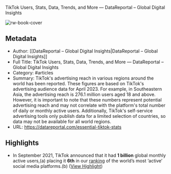 TikTok Users, Stats, Data, Trends, and More — DataReportal – Global Digital Insights

![rw-book-cover](https://readwise-assets.s3.amazonaws.com/media/uploaded_book_covers/profile_982444/DataReportalSocialSharingImage02.png)

## Metadata
- Author: [[DataReportal – Global Digital Insights|DataReportal – Global Digital Insights]]
- Full Title: TikTok Users, Stats, Data, Trends, and More — DataReportal – Global Digital Insights
- Category: #articles
- Summary: TikTok's advertising reach in various regions around the world has been reported. These figures are based on TikTok's advertising audience data for April 2023. For example, in Southeastern Asia, the advertising reach is 276.1 million users aged 18 and above. However, it is important to note that these numbers represent potential advertising reach and may not correlate with the platform's total number of daily or monthly active users. Additionally, TikTok's self-service advertising tools only publish data for a limited selection of countries, so data may not be available for all world regions.
- URL: https://datareportal.com/essential-tiktok-stats

## Highlights
- In September 2021, TikTok announced that it had **1 billion** global monthly active users,(a) placing it **6th** in our [ranking](https://datareportal.com/social-media-users) of the world’s most ‘active’ social media platforms.(b) ([View Highlight](https://read.readwise.io/read/01hkrfq5zhzpwte63fej267462))
